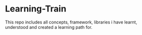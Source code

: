 # Learning-Train
This repo includes all concepts, framework, libraries i have learnt, understood and created a learning path for.
